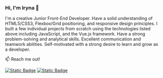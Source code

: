 ### Hi, I'm Iryna 👋

I'm a creative Junior Front-End Developer. Have a solid understanding of HTML5/CSS3, Flexbox/Grid positioning, and responsive design principles. I built a few individual projects from scratch using the technologies listed above including JavaScript, and the Vue.js framework. Have a strong problem-solving and analytical skills. Excellent communication and teamwork abilities. Self-motivated with a strong desire to learn and grow as a developer.

📫 Reach me out!

[![Static Badge](https://img.shields.io/badge/Iryna_Kryvokhyzha-3399FF?style=flat&logo=LinkedIn&link=https://www.linkedin.com/in/iryna-kryvokhyzha-373506282/)](https://www.linkedin.com/in/iryna-kryvokhyzha-373506282/)
[![Static Badge](https://img.shields.io/badge/Iryna_Kryvokhyzha-BB001B?style=flat&logo=Gmail&logoColor=white&link=mailto:irynakryvokhyzha@gmail.com)](mailto:irynakryvokhyzha@gmail.com)




